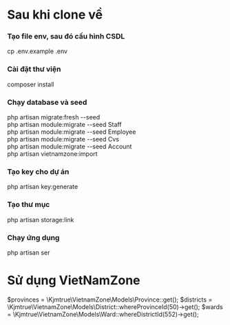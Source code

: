# Sau khi clone về
### Tạo file env, sau đó cấu hình CSDL
cp .env.example .env
### Cài đặt thư viện
composer install
### Chạy database và seed</br>
php artisan migrate:fresh --seed</br>
php artisan module:migrate --seed Staff</br>
php artisan module:migrate --seed Employee</br>
php artisan module:migrate --seed Cvs</br>
php artisan module:migrate --seed Account</br>
php artisan vietnamzone:import
<!-- php artisan module:migrate --seed Permission</br> -->
### Tạo key cho dự án
php artisan key:generate
### Tạo thư mục
php artisan storage:link
### Chạy ứng dụng
php artisan ser


# Sử dụng VietNamZone
$provinces = \Kjmtrue\VietnamZone\Models\Province::get();
$districts = \Kjmtrue\VietnamZone\Models\District::whereProvinceId(50)->get();
$wards = \Kjmtrue\VietnamZone\Models\Ward::whereDistrictId(552)->get();